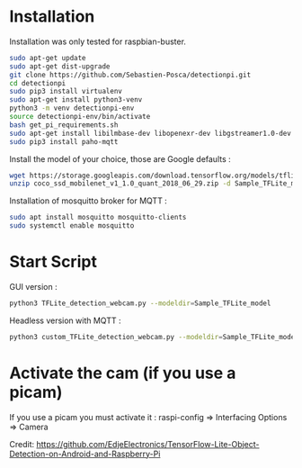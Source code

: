 # Installation
Installation was only tested for raspbian-buster.
```sh
sudo apt-get update
sudo apt-get dist-upgrade
git clone https://github.com/Sebastien-Posca/detectionpi.git
cd detectionpi
sudo pip3 install virtualenv
sudo apt-get install python3-venv
python3 -m venv detectionpi-env
source detectionpi-env/bin/activate
bash get_pi_requirements.sh
sudo apt-get install libilmbase-dev libopenexr-dev libgstreamer1.0-dev libilmbase23
sudo pip3 install paho-mqtt
```
Install the model of your choice, those are Google defaults :
```sh
wget https://storage.googleapis.com/download.tensorflow.org/models/tflite/coco_ssd_mobilenet_v1_1.0_quant_2018_06_29.zip
unzip coco_ssd_mobilenet_v1_1.0_quant_2018_06_29.zip -d Sample_TFLite_model
```
Installation of mosquitto broker for MQTT : 
```sh
sudo apt install mosquitto mosquitto-clients
sudo systemctl enable mosquitto
```

# Start Script
GUI version : 
```sh
python3 TFLite_detection_webcam.py --modeldir=Sample_TFLite_model 
```
Headless version with MQTT :
```sh
python3 custom_TFLite_detection_webcam.py --modeldir=Sample_TFLite_model 
```

# Activate the cam (if you use a picam)
If you use a picam you must activate it : raspi-config => Interfacing Options => Camera


Credit: https://github.com/EdjeElectronics/TensorFlow-Lite-Object-Detection-on-Android-and-Raspberry-Pi
